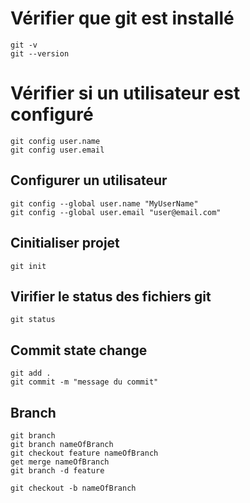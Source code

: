 # Vérifier que git est installé

```
git -v
git --version
```

# Vérifier si un utilisateur est configuré

```
git config user.name
git config user.email
```

## Configurer un utilisateur

```
git config --global user.name "MyUserName"
git config --global user.email "user@email.com"
```

## Cinitialiser projet

```
git init
```

## Virifier le status des fichiers git

```
git status
```

## Commit state change

```
git add .
git commit -m "message du commit"
```

## Branch

```
git branch
git branch nameOfBranch
git checkout feature nameOfBranch
get merge nameOfBranch
git branch -d feature

git checkout -b nameOfBranch
```
